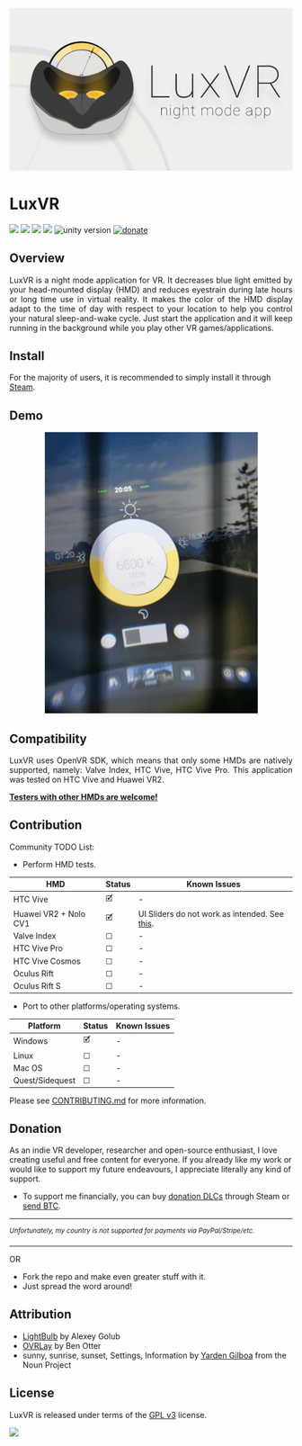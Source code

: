 <p align="center">
    <img src="Images/header.png">
</p>

# LuxVR
[![](https://img.shields.io/github/stars/egemenertugrul/LuxVR)](https://github.com/egemenertugrul/LuxVR/stargazers) 
[![](https://img.shields.io/github/forks/egemenertugrul/LuxVR)](https://github.com/egemenertugrul/LuxVR/network/members)
[![](https://img.shields.io/github/tag/egemenertugrul/LuxVR)](https://github.com/egemenertugrul/LuxVR/tags)
[![](https://img.shields.io/github/issues/egemenertugrul/LuxVR)](https://github.com/egemenertugrul/LuxVR/issues)
![unity version](https://img.shields.io/badge/unity%20version-2019.3.1f1-green.svg)
[![donate](https://img.shields.io/badge/donate-$$$-purple.svg)](#donation)
<!-- [![](https://img.shields.io/github/release/egemenertugrul/LuxVR) ](https://github.com/egemenertugrul/LuxVR/releases) -->

## Overview
<p style='text-align: justify;'>
LuxVR is a night mode application for VR. It decreases blue light emitted by your head-mounted display (HMD) and reduces eyestrain during late hours or long time use in virtual reality. It makes the color of the HMD display adapt to the time of day with respect to your location to help you control your natural sleep-and-wake cycle. Just start the application and it will keep running in the background while you play other VR games/applications.
<p>
    
## Install
For the majority of users, it is recommended to simply install it through [Steam](https://store.steampowered.com/app/732230/LuxVR/).

## Demo
<p align="center">
    <img src="Images/demo.gif">
</p>

## Compatibility
<p style='text-align: justify;'>
LuxVR uses OpenVR SDK, which means that only some HMDs are natively supported, namely: Valve Index, HTC Vive, HTC Vive Pro. This application was tested on HTC Vive and Huawei VR2. 
</p>

[**Testers with other HMDs are welcome!**](##Contribution)

## Contribution

Community TODO List:
- Perform HMD tests.

| HMD | Status | Known Issues |
|-|-|-|
| HTC Vive | 🗹 | - |
| Huawei VR2 + Nolo CV1 | 🗹 | UI Sliders do not work as intended. See [this](https://github.com/benotter/OVRLay/issues/4). |
| Valve Index | ☐ | - |
| HTC Vive Pro | ☐ | - |
| HTC Vive Cosmos | ☐ | - |
| Oculus Rift | ☐ | - |
| Oculus Rift S | ☐ | - |

- Port to other platforms/operating systems. 

| Platform | Status | Known Issues |
|-|-|-|
| Windows | 🗹 | - |
| Linux | ☐ | - |
| Mac OS | ☐ | - |
| Quest/Sidequest | ☐ | - |

Please see [CONTRIBUTING.md](CONTRIBUTING.md) for more information.

## Donation

As an indie VR developer, researcher and open-source enthusiast, I love creating useful and free content for everyone. If you already like my work or would like to support my future endeavours, I appreciate literally any kind of support. 

- To support me financially, you can buy [donation DLCs](https://store.steampowered.com/dlc/732230/LuxVR/) through Steam or [send BTC](https://egemenertugrul.github.io/donate/).

---
<sup>*Unfortunately, my country is not supported for payments via PayPal/Stripe/etc.*</sup>

---
OR
- Fork the repo and make even greater stuff with it.
- Just spread the word around!

## Attribution

- [LightBulb](https://github.com/Tyrrrz/LightBulb) by Alexey Golub
- [OVRLay](https://github.com/benotter/OVRLay) by Ben Otter
- sunny, sunrise, sunset, Settings, Information by [Yarden Gilboa](https://thenounproject.com/yardenoon/) from the Noun Project
  
## License

LuxVR is released under terms of the [GPL v3](https://github.com/egemenertugrul/LuxVR/blob/main/LICENSE) license.

<img src="https://upload.wikimedia.org/wikipedia/commons/9/93/GPLv3_Logo.svg" width="15%">
